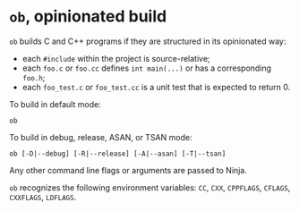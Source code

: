 `ob`, opinionated build
=======================

`ob` builds C and C++ programs if they are structured in its opinionated way:
- each `#include` within the project is source-relative;
- each `foo.c` or `foo.cc` defines `int main(...)` or has a corresponding `foo.h`;
- each `foo_test.c` or `foo_test.cc` is a unit test that is expected to return 0.

To build in default mode:

    ob

To build in debug, release, ASAN, or TSAN mode:

    ob [-D|--debug] [-R|--release] [-A|--asan] [-T|--tsan]

Any other command line flags or arguments are passed to Ninja.

`ob` recognizes the following environment variables:
`CC`, `CXX`, `CPPFLAGS`, `CFLAGS`, `CXXFLAGS`, `LDFLAGS`.
